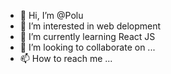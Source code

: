 - 👋 Hi, I’m @Polu
- 👀 I’m interested in web delopment
- 🌱 I’m currently learning React JS
- 💞️ I’m looking to collaborate on ...
- 📫 How to reach me ...

<!---
Poluslg/Poluslg is a ✨ special ✨ repository because its `README.md` (this file) appears on your GitHub profile.
You can click the Preview link to take a look at your changes.
--->
